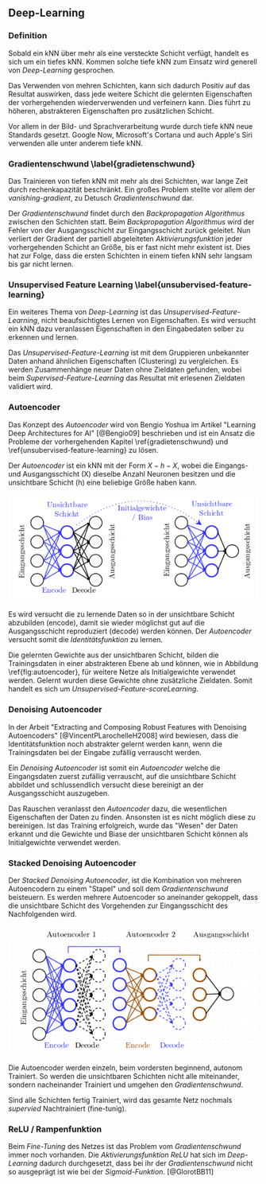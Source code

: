 ## Deep-Learning

### Definition

Sobald ein kNN über mehr als eine versteckte Schicht verfügt, handelt es sich um ein tiefes kNN. Kommen solche tiefe kNN zum Einsatz wird generell von *Deep-Learning* gesprochen.

Das Verwenden von mehren Schichten, kann sich dadurch Positiv auf das Resultat auswirken, dass jede weitere Schicht die gelernten Eigenschaften der vorhergehenden wiederverwenden und verfeinern kann. Dies führt zu höheren, abstrakteren Eigenschaften pro zusätzlichen Schicht.

Vor allem in der Bild- und Sprachverarbeitung wurde durch tiefe kNN neue Standards gesetzt. Google Now, Microsoft's Cortana und auch Apple's Siri verwenden alle unter anderem tiefe kNN.

### Gradientenschwund \label{gradietenschwund}

Das Trainieren von tiefen kNN mit mehr als drei Schichten, war lange Zeit durch rechenkapazität beschränkt. Ein großes Problem stellte vor allem der *vanishing-gradient*, zu Detusch *Gradientenschwund* dar.

Der *Gradientenschwund* findet durch den *Backpropagation Algorithmus* zwischen den Schichten statt. Beim *Backpropagation Algorithmus* wird der Fehler von der Ausgangsschicht zur Eingangsschicht zurück geleitet. Nun verliert der Gradient der partiell abgeleiteten *Aktivierungsfunktion* jeder vorhergehenden Schicht an Größe, bis er fast nicht mehr existent ist. Dies hat zur Folge, dass die ersten Schichten in einem tiefen kNN sehr langsam bis gar nicht lernen.

### Unsupervised Feature Learning \label{unsubervised-feature-learning}

Ein weiteres Thema von *Deep-Learning* ist das *Unsupervised-Feature-Learning*, nicht beaufsichtigtes Lernen von Eigenschaften. Es wird versucht ein kNN dazu veranlassen Eigenschaften in den Eingabedaten selber zu erkennen und lernen.

Das *Unsupervised-Feature-Learning* ist mit dem Gruppieren unbekannter Daten anhand ähnlichen Eigenschaften (Clustering) zu vergleichen. Es werden Zusammenhänge neuer Daten ohne Zieldaten gefunden, wobei beim *Supervised-Feature-Learning* das Resultat mit erlesenen Zieldaten validiert wird.

### Autoencoder

Das Konzept des *Autoencoder* wird von Bengio Yoshua im Artikel "Learning Deep Architectures for AI" [@Bengio09] beschrieben und ist ein Ansatz die Probleme der vorhergehenden Kapitel \ref{gradietenschwund} und \ref{unsubervised-feature-learning} zu lösen.

Der *Autoencoder* ist ein kNN mit der Form $X-h-X$, wobei die Eingangs- und Ausgangsschicht (X) dieselbe Anzahl Neuronen besitzen und die unsichtbare Schicht (h) eine beliebige Größe haben kann.

![Autoencoder: Wiederverwendung der unsichtbaren Schicht \label{fig:autoencoder}](images/autoencoder.png)

Es wird versucht die zu lernende Daten so in der unsichtbare Schicht abzubilden (encode), damit sie wieder möglichst gut auf die Ausgangsschicht reproduziert (decode) werden können. Der *Autoencoder* versucht somit die *Identitätsfunktion* zu lernen.

Die gelernten Gewichte aus der unsichtbaren Schicht, bilden die Trainingsdaten in einer abstrakteren Ebene ab und können, wie in Abbildung \ref{fig:autoencoder}, für weitere Netze als Initialgewichte verwendet werden. Gelernt wurden diese Gewichte ohne zusätzliche Zieldaten. Somit handelt es sich um *Unsupervised-Feature-scoreLearning*.

### Denoising Autoencoder

In der Arbeit "Extracting and Composing Robust Features with Denoising Autoencoders" [@VincentPLarochelleH2008] wird bewiesen, dass die Identitätsfunktion noch abstrakter gelernt werden kann, wenn die Trainingsdaten bei der Eingabe zufällig verrauscht werden.

Ein *Denoising Autoencoder* ist somit ein *Autoencoder* welche die Eingangsdaten zuerst zufällig verrauscht, auf die unsichtbare Schicht abbildet und schlussendlich versucht diese bereinigt an der Ausgangsschicht auszugeben.

Das Rauschen veranlasst den *Autoencoder* dazu, die wesentlichen Eigenschaften der Daten zu finden. Ansonsten ist es nicht möglich diese zu bereinigen. Ist das Training erfolgreich, wurde das "Wesen" der Daten erkannt und die Gewichte und Biase der unsichtbaren Schicht können als Initialgewichte verwendet werden.

### Stacked Denoising Autoencoder

Der *Stacked Denoising Autoencoder*, ist die Kombination von mehreren Autoencodern zu einem "Stapel" und soll dem *Gradientenschwund* beisteuern. Es werden mehrere Autoencoder so aneinander gekoppelt, dass die unsichtbare Schicht des Vorgehenden zur Eingangsschicht des Nachfolgenden wird.

![Stacked Autoencoder mit zwei unsichtbaren Schichten](images/stacked_autoencoder.png)

Die Autoencoder werden einzeln, beim vordersten beginnend, autonom Trainiert. So werden die unsichtbaren Schichten nicht alle miteinander, sondern nacheinander Trainiert und umgehen den *Gradientenschwund*.

Sind alle Schichten fertig Trainiert, wird das gesamte Netz nochmals *supervied* Nachtrainiert (fine-tunig).

### ReLU / Rampenfunktion

Beim *Fine-Tuning* des Netzes ist das Problem vom *Gradientenschwund* immer noch vorhanden. Die *Aktivierungsfunktion* *ReLU* hat sich im *Deep-Learning* dadurch durchgesetzt, dass bei ihr der *Gradientenschwund* nicht so ausgeprägt ist wie bei der *Sigmoid-Funktion*. [@GlorotBB11]


